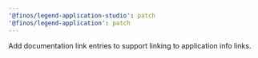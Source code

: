 ```yaml
---
'@finos/legend-application-studio': patch
'@finos/legend-application': patch
---
```


Add documentation link entries to support linking to application info links.